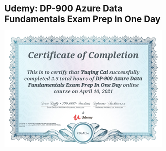 # Udemy: DP-900 Azure Data Fundamentals Exam Prep In One Day

![My Certificate](https://github.com/EvelynCai/MOOC-reviews/blob/main/images/Certificate-Udemy-Azure-DP900.jpeg)